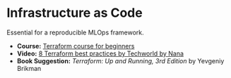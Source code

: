 # Infrastructure as Code

Essential for a reproducible MLOps framework.

- **Course:** [Terraform course for beginners](https://www.youtube.com/watch?v=SLB_c_ayRMo)
- **Video:** [8 Terraform best practices by Techworld by Nana](https://www.youtube.com/watch?v=gxPykhPxRW0)
- **Book Suggestion:** _Terraform: Up and Running, 3rd Edition_ by Yevgeniy Brikman